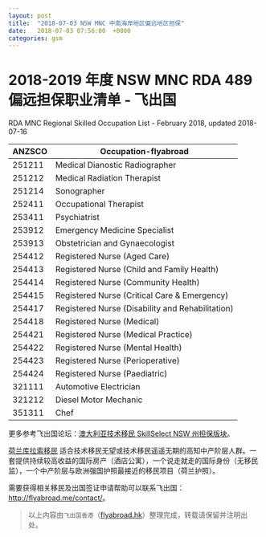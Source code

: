 ```yaml
---
layout: post
title:  "2018-07-03 NSW MNC 中南海岸地区偏远地区担保"
date:   2018-07-03 07:56:00  +0800
categories: gsm
---
```

  
# 2018-2019 年度 NSW MNC RDA 489 偏远担保职业清单 - 飞出国

RDA MNC Regional Skilled Occupation List - February 2018, updated 2018-07-16

ANZSCO | Occupation-flyabroad
-- | --
251211 | Medical Dianostic Radiographer
251212 | Medical Radiation Therapist
251214 | Sonographer
252411 | Occupational Therapist
253411 | Psychiatrist
253912 | Emergency Medicine Specialist
253913 | Obstetrician and Gynaecologist
254412 | Registered Nurse (Aged Care)
254413 | Registered Nurse (Child and Family Health)
254414 | Registered Nurse (Community Health)
254415 | Registered Nurse (Critical Care & Emergency)
254417 | Registered Nurse (Disability and Rehabilitation)
254418 | Registered Nurse (Medical)
254421 | Registered Nurse (Medical Practice)
254422 | Registered Nurse (Mental Health)
254423 | Registered Nurse (Perioperative)
254424 | Registered Nurse (Paediatric)
321111 | Automotive Electrician
321212 | Diesel Motor Mechanic
351311 | Chef

更多参考飞出国论坛：[澳大利亚技术移民 SkillSelect NSW 州担保版块](http://bbs.fcgvisa.com/c/skillselect/nsw)。  

[荷兰库拉索移民](http://www.flyabroad.hk/curacao) 适合技术移民无望或技术移民遥遥无期的高知中产阶层人群。一套提供持续较高收益的国际房产（酒店公寓），一个说走就走的国际身份（无移民监），一个中产阶层与欧洲强国护照最接近的移民项目（荷兰护照）。

需要获得相关移民及出国签证申请帮助可以联系飞出国： <a href="http://flyabroad.me/contact" target="_blank">http://flyabroad.me/contact/</a>。

> 以上内容由`飞出国香港`（<a href="http://flyabroad.hk/" target="_blank">flyabroad.hk</a>）整理完成，转载请保留并注明出处。